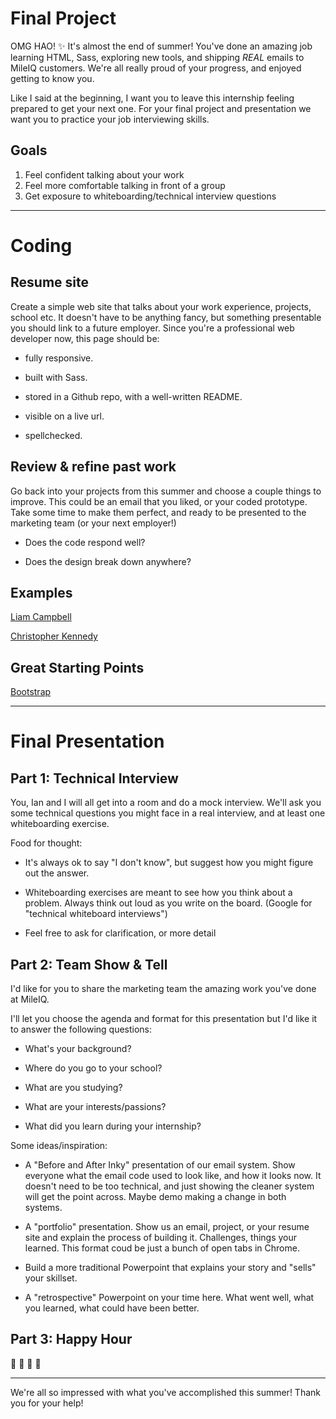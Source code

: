 # Final Project

OMG HAO! :sparkles: It's almost the end of summer! You've done an amazing job learning HTML, Sass, exploring new tools, and shipping *REAL* emails to MileIQ customers. We're all really proud of your progress, and enjoyed getting to know you.

Like I said at the beginning, I want you to leave this internship feeling prepared to get your next one. For your final project and presentation we want you to practice your job interviewing skills.


## Goals
1. Feel confident talking about your work
2. Feel more comfortable talking in front of a group
3. Get exposure to whiteboarding/technical interview questions


---


# Coding

## Resume site
Create a simple web site that talks about your work experience, projects, school etc. It doesn't have to be anything fancy, but something presentable you should link to a future employer. Since you're a professional web developer now, this page should be:

* fully responsive.

* built with Sass.

* stored in a Github repo, with a well-written README.

* visible on a live url.

* spellchecked.



## Review & refine past work
Go back into your projects from this summer and choose a couple things to improve. This could be an email that you liked, or your coded prototype. Take some time to make them perfect, and ready to be presented to the marketing team (or your next employer!)

* Does the code respond well?

* Does the design break down anywhere?



## Examples
[Liam Campbell](http://liamcampbell.info/)

[Christopher Kennedy](https://www.onebrightlight.com/)

## Great Starting Points
[Bootstrap](https://getbootstrap.com/)

---


# Final Presentation

## Part 1: Technical Interview

You, Ian and I will all get into a room and do a mock interview. We'll ask you some technical questions you might face in a real interview, and at least one whiteboarding exercise.

Food for thought:

* It's always ok to say "I don't know", but suggest how you might figure out the answer.

* Whiteboarding exercises are meant to see how you think about a problem. Always think out loud as you write on the board. (Google for "technical whiteboard interviews")

* Feel free to ask for clarification, or more detail



## Part 2: Team Show & Tell

I'd like for you to share the marketing team the amazing work you've done at MileIQ.

I'll let you choose the agenda and format for this presentation but I'd like it to answer the following questions:

* What's your background?

* Where do you go to your school? 

* What are you studying?

* What are your interests/passions?

* What did you learn during your internship?



Some ideas/inspiration:

* A "Before and After Inky" presentation of our email system. Show everyone what the email code used to look like, and how it looks now. It doesn't need to be too technical, and just showing the cleaner system will get the point across. Maybe demo making a change in both systems. 

* A "portfolio" presentation. Show us an email, project, or your resume site and explain the process of building it. Challenges, things your learned. This format coud be just a bunch of open tabs in Chrome.

* Build a more traditional Powerpoint that explains your story and "sells" your skillset.

* A "retrospective" Powerpoint on your time here. What went well, what you learned, what could have been better.



## Part 3: Happy Hour

:tropical_drink: :tropical_drink: :tropical_drink: :tropical_drink: 


----

We're all so impressed with what you've accomplished this summer! Thank you for your help!




